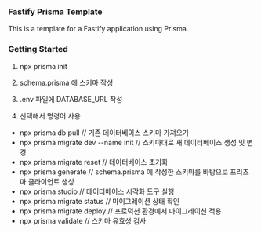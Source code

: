 ### Fastify Prisma Template

This is a template for a Fastify application using Prisma.

### Getting Started

1. npx prisma init

2. schema.prisma 에 스키마 작성

3. .env 파일에 DATABASE_URL 작성

4. 선택해서 명령어 사용

- npx prisma db pull // 기존 데이터베이스 스키마 가져오기
- npx prisma migrate dev --name init // 스키마대로 새 데이터베이스 생성 및 변경
- npx prisma migrate reset // 데이터베이스 초기화
- npx prisma generate // schema.prisma 에 작성한 스키마를 바탕으로 프리즈마 클라이언트 생성
- npx prisma studio // 데이터베이스 시각화 도구 실행
- npx prisma migrate status // 마이그레이션 상태 확인
- npx prisma migrate deploy // 프로덕션 환경에서 마이그레이션 적용
- npx prisma validate // 스키마 유효성 검사
